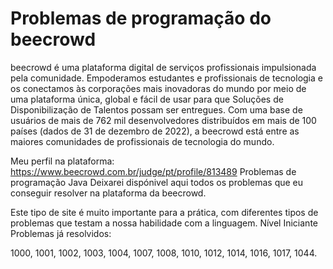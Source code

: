 # Problemas de programação do beecrowd

beecrowd é uma plataforma digital de serviços profissionais impulsionada pela comunidade. Empoderamos estudantes e profissionais de tecnologia e os conectamos às corporações mais inovadoras do mundo por meio de uma plataforma única, global e fácil de usar para que Soluções de Disponibilização de Talentos possam ser entregues. Com uma base de usuários de mais de 762 mil desenvolvedores distribuídos em mais de 100 países (dados de 31 de dezembro de 2022), a beecrowd está entre as maiores comunidades de profissionais de tecnologia do mundo.

Meu perfil na plataforma: https://www.beecrowd.com.br/judge/pt/profile/813489
Problemas de programação Java
Deixarei dispónivel aqui todos os problemas que eu conseguir resolver na plataforma da beecrowd.

Este tipo de site é muito importante para a prática, com diferentes tipos de problemas que testam a nossa habilidade com a linguagem.
Nível Iniciante
Problemas já resolvidos:

1000, 1001, 1002, 1003, 1004, 1007, 1008, 1010, 1012, 1014, 1016, 1017, 1044.
